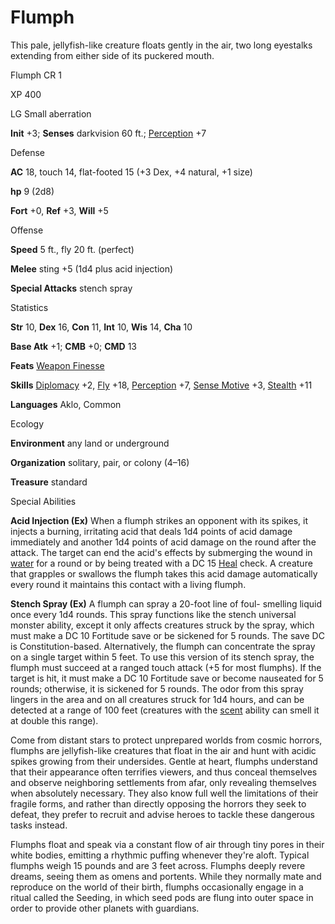 # Flumph

This pale, jellyfish-like creature floats gently in the air, two long eyestalks extending from either side of its puckered mouth.

Flumph CR 1

XP 400

LG Small aberration

**Init** +3; **Senses** darkvision 60 ft.; [Perception](skills/perception.md#_perception) +7

Defense

**AC** 18, touch 14, flat-footed 15 (+3 Dex, +4 natural, +1 size)

**hp** 9 (2d8)

**Fort** +0, **Ref** +3, **Will** +5

Offense

**Speed** 5 ft., fly 20 ft. (perfect)

**Melee** sting +5 (1d4 plus acid injection)

**Special Attacks** stench spray

Statistics

**Str** 10, **Dex** 16, **Con** 11, **Int** 10, **Wis** 14, **Cha** 10

**Base Atk** +1; **CMB** +0; **CMD** 13

**Feats** [Weapon Finesse](feats.md#_weapon-finesse)

**Skills** [Diplomacy](skills/diplomacy.md#_diplomacy) +2, [Fly](skills/fly.md#_fly) +18, [Perception](skills/perception.md#_perception) +7, [Sense Motive](skills/senseMotive.md#_sense-motive) +3, [Stealth](skills/stealth.md#_stealth) +11

**Languages** Aklo, Common

Ecology

**Environment** any land or underground

**Organization** solitary, pair, or colony (4–16)

**Treasure** standard

Special Abilities

**Acid Injection (Ex)** When a flumph strikes an opponent with its spikes, it injects a burning, irritating acid that deals 1d4 points of acid damage immediately and another 1d4 points of acid damage on the round after the attack. The target can end the acid's effects by submerging the wound in [water](monsters/creatureTypes.md#_water-subtype) for a round or by being treated with a DC 15 [Heal](skills/heal.md#_heal) check. A creature that grapples or swallows the flumph takes this acid damage automatically every round it maintains this contact with a living flumph.

**Stench Spray (Ex)** A flumph can spray a 20-foot line of foul- smelling liquid once every 1d4 rounds. This spray functions like the stench universal monster ability, except it only affects creatures struck by the spray, which must make a DC 10 Fortitude save or be sickened for 5 rounds. The save DC is Constitution-based. Alternatively, the flumph can concentrate the spray on a single target within 5 feet. To use this version of its stench spray, the flumph must succeed at a ranged touch attack (+5 for most flumphs). If the target is hit, it must make a DC 10 Fortitude save or become nauseated for 5 rounds; otherwise, it is sickened for 5 rounds. The odor from this spray lingers in the area and on all creatures struck for 1d4 hours, and can be detected at a range of 100 feet (creatures with the [scent](monsters/universalMonsterRules.md#_scent) ability can smell it at double this range).

Come from distant stars to protect unprepared worlds from cosmic horrors, flumphs are jellyfish-like creatures that float in the air and hunt with acidic spikes growing from their undersides. Gentle at heart, flumphs understand that their appearance often terrifies viewers, and thus conceal themselves and observe neighboring settlements from afar, only revealing themselves when absolutely necessary. They also know full well the limitations of their fragile forms, and rather than directly opposing the horrors they seek to defeat, they prefer to recruit and advise heroes to tackle these dangerous tasks instead.

Flumphs float and speak via a constant flow of air through tiny pores in their white bodies, emitting a rhythmic puffing whenever they're aloft. Typical flumphs weigh 15 pounds and are 3 feet across. Flumphs deeply revere dreams, seeing them as omens and portents. While they normally mate and reproduce on the world of their birth, flumphs occasionally engage in a ritual called the Seeding, in which seed pods are flung into outer space in order to provide other planets with guardians.

